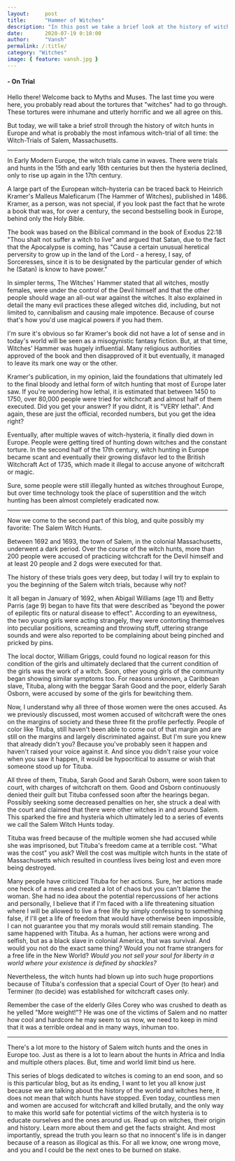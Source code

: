 ```yaml
---
layout:     post
title:      "Hammer of Witches"
description: "In this post we take a brief look at the history of witch hunts in Europe and discover the beginnings of the witch hunts of Salem, Massachusetts."
date:       2020-07-19 0:10:00
author:     "Vansh"
permalink: /:title/
category: "Witches"
image: { feature: vansh.jpg }
---
```


#### - On Trial

Hello there! Welcome back to Myths and Muses. The last time you were here, you probably read
about the tortures that "witches" had to go through. These tortures were inhumane and utterly
horrific and we all agree on this.

But today, we will take a brief stroll through the history of witch hunts in Europe and what is
probably the most infamous witch-trial of all time: the Witch-Trials of Salem, Massachusetts.

***

In Early Modern Europe, the witch trials came in waves. There were trials and hunts in the 15th
and early 16th centuries but then the hysteria declined, only to rise up again in the 17th century.

A large part of the European witch-hysteria can be traced back to Heinrich Kramer's Malleus
Maleficarum (The Hammer of Witches), published in 1486. Kramer, as a person, was not special,
if you look past the fact that he wrote a book that was, for over a century, the second bestselling
book in Europe, behind only the Holy Bible.

The book was based on the Biblical command in the book of Exodus 22:18 "Thou shalt not
suffer a witch to live" and argued that Satan, due to the fact that the Apocalypse is coming, has
"Cause a certain unusual heretical perversity to grow up in the land of the Lord - a heresy, I say, of
Sorceresses, since it is to be designated by the particular gender of which he (Satan) is know to
have power."

In simpler terms, The Witches' Hammer stated that all witches, mostly females, were under the
control of the Devil himself and that the other people should wage an all-out war against the
witches. It also explained in detail the many evil practices these alleged witches did, including,
but not limited to, cannibalism and causing male impotence. Because of course that's how you'd
use magical powers if you had them.

I'm sure it's obvious so far Kramer's book did not have a lot of sense and in today's world will be
seen as a misogynistic fantasy fiction. But, at that time, Witches' Hammer was hugely influential.
Many religious authorities approved of the book and then disapproved of it but eventually, it
managed to leave its mark one way or the other.

Kramer's publication, in my opinion, laid the foundations that ultimately led to the final bloody
and lethal form of witch hunting that most of Europe later saw. If you're wondering how lethal,
it is estimated that between 1450 to 1750, over 80,000 people were tried for witchcraft and
almost half of them executed. Did you get your answer? If you didnt, it is "VERY lethal". And again,
these are just the official, recorded numbers, but you get the idea right?

Eventually, after multiple waves of witch-hysteria, it finally died down in Europe. People were
getting tired of hunting down witches and the constant torture. In the second half of the 17th
century, witch hunting in Europe became scant and eventually their growing disfavor led to the
British Witchcraft Act of 1735, which made it illegal to accuse anyone of witchcraft or magic.

Sure, some people were still illegally hunted as witches throughout Europe, but over time
technology took the place of superstition and the witch hunting has been almost completely
eradicated now.

***

Now we come to the second part of this blog, and quite possibly my favorite: The Salem Witch
Hunts.

Between 1692 and 1693, the town of Salem, in the colonial Massachusetts, underwent a dark
period. Over the course of the witch hunts, more than 200 people were accused of practicing
witchcraft for the Devil himself and at least 20 people and 2 dogs were executed for that.

The history of these trials goes very deep, but today I will try to explain to you the beginning of
the Salem witch trials, because why not?

It all began in January of 1692, when Abigail Williams (age 11) and Betty Parris (age 9) began to
have fits that were described as "beyond the power of epileptic fits or natural disease to effect".
According to an eyewitness, the two young girls were acting strangely, they were contorting
themselves into peculiar positions, screaming and throwing stuff, uttering strange sounds and
were also reported to be complaining about being pinched and pricked by pins.

The local doctor, William Griggs, could found no logical reason for this condition of the girls and
ultimately declared that the current condition of the girls was the work of a witch. Soon, other
young girls of the community began showing similar symptoms too. For reasons unknown, a
Caribbean slave, Tituba, along with the beggar Sarah Good and the poor, elderly Sarah Osborn,
were accused by some of the girls for bewitching them.

Now, I understand why all three of those women were the ones accused. As we previously
discussed, most women accused of witchcraft were the ones on the margins of society and
these three fit the profile perfectly. People of color like Tituba, still haven't been able to come
out of that margin and are still on the margins and largely discriminated against. But I'm sure
you knew that already didn't you? Because you've probably seen it happen and haven't raised
your voice against it. And since you didn't raise your voice when you saw it happen, it would be
hypocritical to assume or wish that someone stood up for Tituba.

All three of them, Tituba, Sarah Good and Sarah Osborn, were soon taken to court, with charges
of witchcraft on them. Good and Osborn continuously denied their guilt but Tituba confessed
soon after the hearings began. Possibly seeking some decreased penalties on her, she struck a
deal with the court and claimed that there were other witches in and around Salem. This sparked
the fire and hysteria which ultimately led to a series of events we call the Salem Witch Hunts
today.

Tituba was freed because of the multiple women she had accused while she was imprisoned,
but Tituba's freedom came at a terrible cost. "What was the cost" you ask? Well the cost was
multiple witch hunts in the state of Massachusetts which resulted in countless lives being lost
and even more being destroyed.

Many people have criticized Tituba for her actions. Sure, her actions made one heck of a mess
and created a lot of chaos but you can't blame the woman. She had no idea about the potential
repercussions of her actions and personally, I believe that if I'm faced with a life threatening
situation where I will be allowed to live a free life by simply confessing to something false, if I'll
get a life of freedom that would have otherwise been impossible, I can not guarantee you that
my morals would still remain standing. The same happened with Tituba. As a human, her actions
were wrong and selfish, but as a black slave in colonial America, that was survival. And would
you not do the exact same thing? Would you not frame strangers for a free life in the New World?
_Would you not sell your soul for liberty in a world where your existence is defined by shackles?_

Nevertheless, the witch hunts had blown up into such huge proportions because of Tituba's
confession that a special Court of Oyer (to hear) and Terminer (to decide) was established for
witchcraft cases only.

Remember the case of the elderly Giles Corey who was crushed to death as he yelled "More
weight!"? He was one of the victims of Salem and no matter how cool and hardcore he may
seem to us now, we need to keep in mind that it was a terrible ordeal and in many ways, inhuman
too.

***

There's a lot more to the history of Salem witch hunts and the ones in Europe too. Just as there
is a lot to learn about the hunts in Africa and India and multiple others places. But, time and
world limit bind us here.

This series of blogs dedicated to witches is coming to an end soon, and so is this particular
blog, but as its ending, I want to let you all know just because we are talking about the history
of the world and witches here, it does not mean that witch hunts have stopped. Even today,
countless men and women are accused for witchcraft and killed brutally, and the only way to
make this world safe for potential victims of the witch hysteria is to educate ourselves and the
ones around us. Read up on witches, their origin and history. Learn more about them and get the
facts straight. And most importantly, spread the truth you learn so that no innocent's life is in
danger because of a reason as illogical as this. For all we know, one wrong move, and you and I
could be the next ones to be burned on stake.
